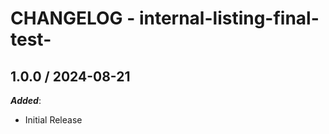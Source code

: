 # CHANGELOG - internal-listing-final-test-
    
## 1.0.0 / 2024-08-21

_**Added**_:

* Initial Release
